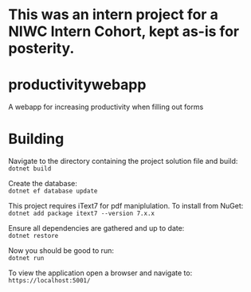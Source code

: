 # This was an intern project for a NIWC Intern Cohort, kept as-is for posterity.

# productivitywebapp
A webapp for increasing productivity when filling out forms



# Building  
Navigate to the directory containing the project solution file and build:  
`dotnet build`  
  
Create the database:  
`dotnet ef database update`  
  
This project requires iText7 for pdf maniplulation. To install from NuGet:  
`dotnet add package itext7 --version 7.x.x `  
  
Ensure all dependencies are gathered and up to date:  
`dotnet restore`  
  
Now you should be good to run:  
`dotnet run`  
  
To view the application open a browser and navigate to:  
`https://localhost:5001/`
